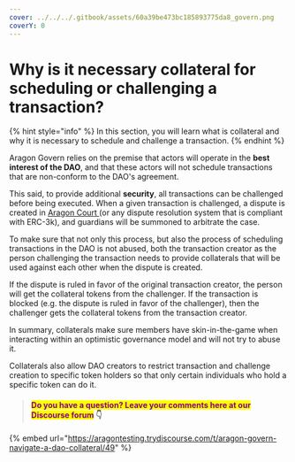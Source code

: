 ```yaml
---
cover: ../../../.gitbook/assets/60a39be473bc185893775da8_govern.png
coverY: 0
---
```


# Why is it necessary collateral for scheduling or challenging a transaction?

{% hint style="info" %}
In this section, you will learn what is collateral and why it is necessary to schedule and challenge a transaction.
{% endhint %}

Aragon Govern relies on the premise that actors will operate in the **best interest of the DAO**, and that these actors will not schedule transactions that are non-conform to the DAO's agreement.

This said, to provide additional **security**, all transactions can be challenged before being executed. When a given transaction is challenged, a dispute is created in [Aragon Court ](../aragon-court/)(or any dispute resolution system that is compliant with ERC-3k), and guardians will be summoned to arbitrate the case.

To make sure that not only this process, but also the process of scheduling transactions in the DAO is not abused, both the transaction creator as the person challenging the transaction needs to provide collaterals that will be used against each other when the dispute is created.&#x20;

If the dispute is ruled in favor of the original transaction creator, the person will get the collateral tokens from the challenger. If the transaction is blocked (e.g. the dispute is ruled in favor of the challenger), then the challenger gets the collateral tokens from the transaction creator.

In summary, collaterals make sure members have skin-in-the-game when interacting within an optimistic governance model and will not try to abuse it.

Collaterals also allow DAO creators to restrict transaction and challenge creation to specific token holders so that only certain individuals who hold a specific token can do it.&#x20;



> #### <mark style="color:purple;">Do you have a question? Leave your comments here at our Discourse forum</mark> 👇

{% embed url="https://aragontesting.trydiscourse.com/t/aragon-govern-navigate-a-dao-collateral/49" %}
